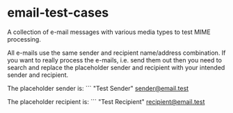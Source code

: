 # email-test-cases 
A collection of e-mail messages with various media types to
test MIME processing.

All e-mails use the same sender and recipient name/address combination. If you
want to really process the e-mails, i.e. send them out then you need to search
and replace the placeholder sender and recipient with your intended sender and
recipient.

The placeholder sender is: ``` "Test Sender" <sender@email.test>

The placeholder recipient is: ``` "Test Recipient" <recipient@email.test>

